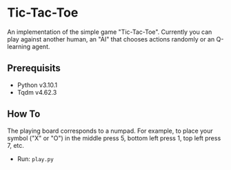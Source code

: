 # Tic-Tac-Toe
An implementation of the simple game "Tic-Tac-Toe". Currently you can play against another human, an "AI" that chooses actions randomly or an Q-learning agent.

## Prerequisits
* Python v3.10.1
* Tqdm v4.62.3

## How To
The playing board corresponds to a numpad. For example, to place your symbol ("X" or "O") in the middle press 5, bottom left press 1, top left press 7, etc.

* Run: `play.py`


